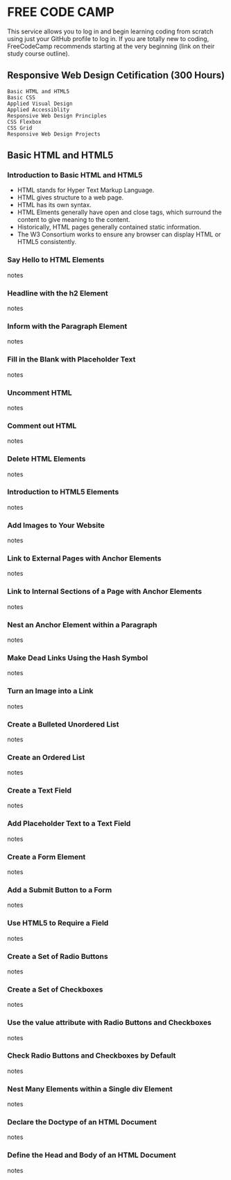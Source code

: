 # FREE CODE CAMP
This service allows you to log in and begin learning coding from scratch using just your GitHub profile to log in. If you are totally new to coding, FreeCodeCamp recommends starting at the very beginning (link on their study course outline). 


## Responsive Web Design Cetification (300 Hours)
    Basic HTML and HTML5
    Basic CSS
    Applied Visual Design 
    Applied Accessiblity 
    Responsive Web Design Principles
    CSS Flexbox
    CSS Grid
    Responsive Web Design Projects 

## Basic HTML and HTML5

### Introduction to Basic HTML and HTML5 
* HTML stands for Hyper Text Markup Language. 
* HTML gives structure to a web page. 
* HTML has its own syntax. 
* HTML Elments generally have open and close tags, which surround the content to give meaning to the content. 
* Historically, HTML pages generally contained static information. 
* The W3 Consortium works to ensure any browser can display HTML or HTML5 consistently. 


### Say Hello to HTML Elements
notes

### Headline with the h2 Element
notes

### Inform with the Paragraph Element
notes

### Fill in the Blank with Placeholder Text
notes

### Uncomment HTML
notes

### Comment out HTML
notes

### Delete HTML Elements
notes

### Introduction to HTML5 Elements
notes

### Add Images to Your Website
notes

### Link to External Pages with Anchor Elements
notes

### Link to Internal Sections of a Page with Anchor Elements
notes

### Nest an Anchor Element within a Paragraph
notes

### Make Dead Links Using the Hash Symbol
notes

### Turn an Image into a Link
notes

### Create a Bulleted Unordered List
notes

### Create an Ordered List
notes

### Create a Text Field
notes

### Add Placeholder Text to a Text Field
notes

### Create a Form Element
notes

### Add a Submit Button to a Form
notes

### Use HTML5 to Require a Field
notes

### Create a Set of Radio Buttons
notes

### Create a Set of Checkboxes
notes

### Use the value attribute with Radio Buttons and Checkboxes
notes

### Check Radio Buttons and Checkboxes by Default
notes

### Nest Many Elements within a Single div Element
notes

### Declare the Doctype of an HTML Document
notes

### Define the Head and Body of an HTML Document
notes
     
